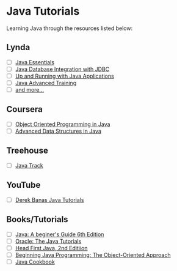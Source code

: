 # Java Tutorials
Learning Java through the resources listed below: 


## Lynda

- [ ] [Java Essentials](http://www.lynda.com/Java-tutorials/Java-Essential-Training/377484-2.html)
- [ ] [Java Database Integration with JDBC](http://www.lynda.com/Java-tutorials/Java-Database-Integration-JDBC/110284-2.html)
- [ ] [Up and Running with Java Applications](https://www.lynda.com/Java-tutorials/Up-Running-Java-Applications/435790-2.html)
- [ ] [Java Advanced Training](http://www.lynda.com/Java-tutorials/Java-Advanced-Training/107061-2.html)
- [ ] [and more...](https://www.lynda.com/Java-training-tutorials/1077-0.html)

## Coursera

- [ ] [Object Oriented Programming in Java](https://www.coursera.org/learn/object-oriented-java/)
- [ ] [Advanced Data Structures in Java](https://www.coursera.org/learn/advanced-data-structures)

## Treehouse

- [ ] [Java Track](https://teamtreehouse.com/tracks/learn-java)


## YouTube

- [ ] [Derek Banas Java Tutorials](https://www.youtube.com/playlist?list=PLE7E8B7F4856C9B19)

## Books/Tutorials

- [ ] [Java: A beginer's Guide 6th Edition](http://www.amazon.com/Java-Beginners-Guide-Herbert-Schildt/dp/0071809252/ref=sr_1_1?ie=UTF8&qid=1451917604&sr=8-1&keywords=java+a+beginners+guide)
- [ ] [Oracle: The Java Tutorials](http://docs.oracle.com/javase/tutorial/)
- [ ] [Head First Java, 2nd Editiion](http://www.amazon.com/dp/0596009208//ref=cm_sw_su_dp?tag=nethta-20)
- [ ] [Beginning Java Programming: The Object-Oriented Approach](http://www.amazon.com/Beginning-Java-Programming-Object-Oriented-Approach/dp/1118739493/ref=sr_1_1?ie=UTF8&qid=1458690269&sr=8-1&keywords=Beginning+Java+Programming%3A+The+Object-Oriented+Approach)
- [ ] [Java Cookbook](http://www.amazon.com/Java-Cookbook-Ian-F-Darwin/dp/144933704X/ref=sr_1_1?ie=UTF8&qid=1460412297&sr=8-1&keywords=java+cookbook)
